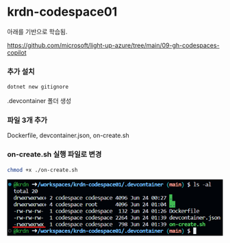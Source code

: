 # krdn-codespace01

아래를 기반으로 학습됨.

https://github.com/microsoft/light-up-azure/tree/main/09-gh-codespaces-copilot




### 추가 설치 

```bash
dotnet new gitignore
```

.devcontainer 폴더 생성


### 파일 3개 추가

 Dockerfile, devcontainer.json, on-create.sh 



### on-create.sh 실행 파일로 변경 

```bash
chmod +x ./on-create.sh
```

![Alt text](image.png)


